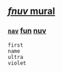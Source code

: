 ## [*fnuv* mural](https://webmural.com/fnuv)

### [`nav`](index.html) [fun](fun.css) [nuv](nuv.css)

```
first
name
ultra
violet
```
